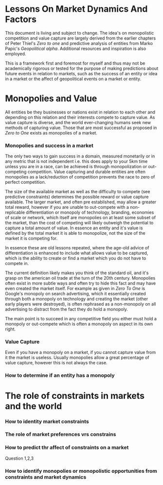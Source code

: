 # Lessons On Market Dynamics And Factors

This document is living and subject to change. The idea's on monopolistic competition and value capture are largely 
derived from the earlier chapters of Peter Thiel's *Zero to one* and predictive analysis of entities from Marko Papic's 
*Geopolitical alpha*. Additional resources and inspiration is also employed. 

This is a framework first and foremost for myself and thus may not be academically rigorous or tested for the purpose of 
making predictions about future events in relation to markets, such as the success of an entity or idea in a market or 
the affect of geopolitical events on a market or entity.  

# Monopolies and Value 

All entities be they businesses or nations exist in relation to each other and depending on this relation and their interests
compete to capture value. As value capture is diverse, and the world ever-changing humans seek new methods of capturing value.
Those that are most successful as proposed in *Zero to One* exists as monopolies of a market. 

### Monopolies and success in a market

The only two ways to gain success in a domain, measured monetarily or in any metric that is not independent i.e. 
this does apply to your 5km time unless you are in a race, can be achieved is through monopolization or
out-competing competition. Value capturing and durable entities are often monopolies as a lack/reduction of competition 
prevents the race to zero of perfect competition. 

The size of the available market as well as the difficulty to compete (see predictive constraints) determines 
the possible reward or value capture available. The larger market, and often pre established, may allow a greater total 
reward, however if you are unable to out-compete with a non-replicable differentiation or monopoly of technology, 
branding, economies of scale or network, which itself are monopolies on at least some subset of the market, than the cost 
of competing will likely outweigh the potential to capture a total amount of value. In essence an entity and it's value 
is defined by the total market it is able to monopolize, not the size of the market it is competing for.

In essence these are old lessons repeated, where the age-old advice of differentiation is enhanced to include what allows 
value to be captured, which is the ability to create or find a market which you do not have to compete in. 

The current definition likely makes you think of the standard oil, and it's grasp on the american oil trade at the turn 
of the 20th century. Monopolies often exist in more subtle ways and often try to hide this fact and may have even created 
the market itself. For example as given in *Zero To One* is Google's monopoly on search advertising, which it essentially 
created through both a monopoly on technology and creating the market (other early players were destroyed), is often 
rephrased as a non-monopoly on all advertising to distract from the fact they do hold a monopoly. 

The main point is to succeed in any competitive field you either must hold a monopoly or out-compete which is often a monopoly
on aspect in its own right. 

### Value Capture

Even if you have a monopoly on a market, if you cannot capture value from it the market is useless. Usually monopolies allow
a great percentage of value capture, however this is not always the case.  

### How to determine if an entity has a monopoly 

# The role of constraints in markets and the world 

### How to identity market constraints 

### The role of market preferences vrs constrains 

### How to predict thr affect of constraints on a market 

Question 1,2,3

### How to identify monopolies or monopolistic opportunities from constraints and market dynamics










